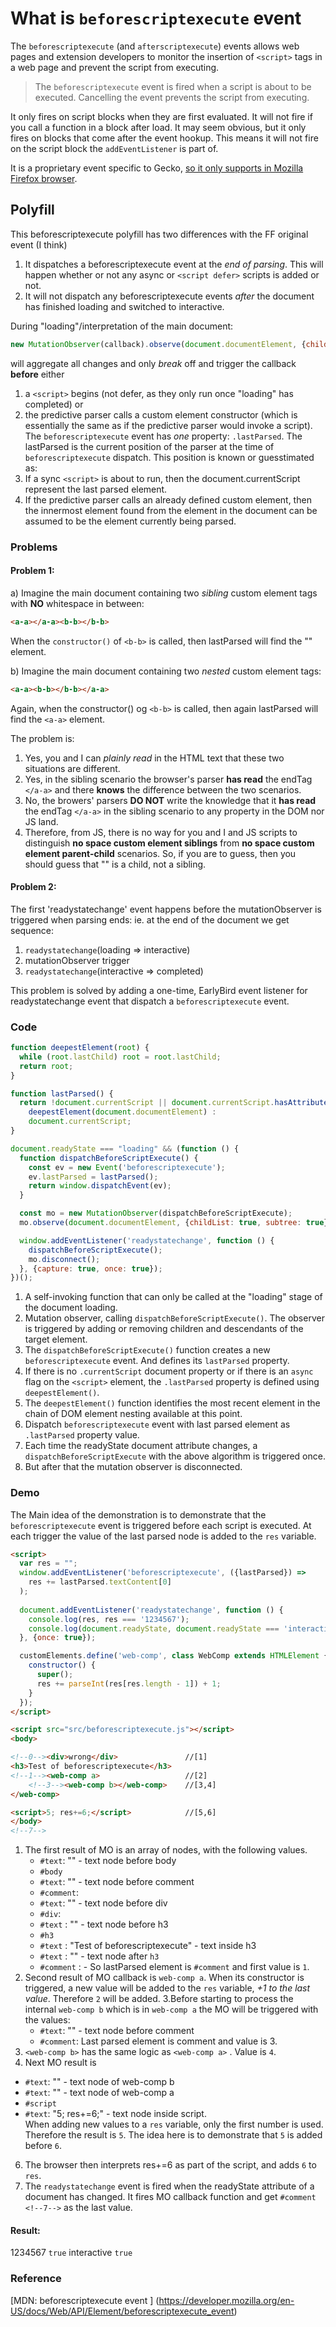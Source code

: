 # What is `beforescriptexecute` event


The `beforescriptexecute` (and `afterscriptexecute`) events allows web pages and extension developers to monitor the insertion
of `<script>` tags in a web page and prevent the script from executing.

> The `beforescriptexecute` event is fired when a script is about to be executed. Cancelling the event prevents the script from executing.

It only fires on script blocks when they are first evaluated. It will not fire if you call a function in a block after load.
It may seem obvious, but it only fires on blocks that come after the event hookup. This means it will not fire on the 
script block the `addEventListener` is part of.

It is a proprietary event specific to Gecko, [so it only supports in Mozilla Firefox browser](https://caniuse.com/mdn-api_element_beforescriptexecute_event).


## Polyfill

This beforescriptexecute polyfill has two differences with the FF original event (I think)
1. It dispatches a beforescriptexecute event at the *end of parsing*. This will happen whether or not any async or
   `<script defer>` scripts is added or not.
2. It will not dispatch any beforescriptexecute events *after* the document has finished loading and
   switched to interactive.
   
During "loading"/interpretation of the main document:

 ```js
 new MutationObserver(callback).observe(document.documentElement, {childList: true, subtree: true});
```

will aggregate all changes and only *break* off and
trigger the callback **before** either
1. a `<script>` begins (not defer, as they only run once "loading" has completed) or
2. the predictive parser calls a custom element constructor
   (which is essentially the same as if the predictive parser would invoke a script).
The `beforescriptexecute` event has *one* property: `.lastParsed`.
The lastParsed is the current position of the parser at the time of `beforescriptexecute` dispatch.
This position is known or guesstimated as:
1. If a sync `<script>` is about to run, then
   the document.currentScript represent the last parsed element.
2. If the predictive parser calls an already defined custom element, then
   the innermost element found from the <html> element in the document
   can be assumed to be the element currently being parsed.   
   

### Problems

#### Problem 1:

a) Imagine the main document containing two *sibling* custom element tags
    with **NO** whitespace in between:
   ```html
   <a-a></a-a><b-b></b-b>
   ```
    
  When the `constructor()` of `<b-b>` is called, then lastParsed will find the "<a-a>" element.

b) Imagine the main document containing two *nested* custom element tags:
   ```html
   <a-a><b-b></b-b></a-a>
   ```
   Again, when the constructor() og `<b-b>` is called, then again lastParsed will find the `<a-a>` element.

 The problem is:
   1. Yes, you and I can *plainly read* in the HTML text that
       these two situations are different.
   2. Yes, in the sibling scenario the browser's parser **has read** the
       endTag `</a-a>` and there **knows** the difference between the two scenarios.
   3. No, the browers' parsers **DO NOT** write the knowledge that it **has read**
       the endTag `</a-a>` in the sibling scenario to any property in the DOM nor JS land.
   4. Therefore, from JS, there is no way for you and I and JS scripts to
       distinguish **no space custom element siblings** from **no space custom element
       parent-child** scenarios. So, if you are to guess, then you should guess that
       "<b-b>" is a child, not a sibling.

#### Problem 2:
   The first 'readystatechange' event happens before the mutationObserver is triggered when parsing ends:
   ie. at the end of the document we get sequence:
   1. `readystatechange`(loading => interactive)
   2. mutationObserver trigger
   3. `readystatechange`(interactive => completed)

This problem is solved by adding a one-time, EarlyBird event listener for readystatechange event that dispatch a `beforescriptexecute` event.

### Code
```js
function deepestElement(root) {                                              
  while (root.lastChild) root = root.lastChild;
  return root;
}

function lastParsed() {                                                       
  return !document.currentScript || document.currentScript.hasAttribute('async') ?
    deepestElement(document.documentElement) :                                //[5]
    document.currentScript;
}

document.readyState === "loading" && (function () {
  function dispatchBeforeScriptExecute() {                                    //[3]
    const ev = new Event('beforescriptexecute');                      
    ev.lastParsed = lastParsed();                                             //[4]
    return window.dispatchEvent(ev);                                          //[6]        
  }

  const mo = new MutationObserver(dispatchBeforeScriptExecute);               
  mo.observe(document.documentElement, {childList: true, subtree: true});     //[2]

  window.addEventListener('readystatechange', function () {                   //[7]
    dispatchBeforeScriptExecute();                                            //[2]
    mo.disconnect();                                                          //[8]
  }, {capture: true, once: true});
})();                                                                         //[1]
```

1. A self-invoking function that can only be called at the "loading" stage of the document loading.
2. Mutation observer, calling `dispatchBeforeScriptExecute()`. The observer is triggered by adding or removing children and descendants of the target element.
3. The `dispatchBeforeScriptExecute()` function creates a new `beforescriptexecute` event. And defines its `lastParsed` property.
4. If there is no `.currentScript` document property or if there is an `async` flag on the `<script>` element, the `.lastParsed` property is defined using `deepestElement()`.
5. The `deepestElement()` function identifies the most recent element in the chain of DOM element nesting available at this point.
6. Dispatch `beforescriptexecute` event with last parsed element as `.lastParsed` property value.
7. Each time the readyState document attribute changes, a `dispatchBeforeScriptExecute` with the above algorithm is triggered once.
8. But after that the mutation observer is disconnected.

### Demo

The Main idea of the demonstration is to demonstrate that the `beforescriptexecute` event is triggered before each script
is executed. At each trigger the value of the last parsed node is added to the `res` variable. 

```html
<script>
  var res = "";
  window.addEventListener('beforescriptexecute', ({lastParsed}) =>
    res += lastParsed.textContent[0]
  );
  
  document.addEventListener('readystatechange', function () {
    console.log(res, res === '1234567');
    console.log(document.readyState, document.readyState === 'interactive');
  }, {once: true});

  customElements.define('web-comp', class WebComp extends HTMLElement {
    constructor() {
      super();
      res += parseInt(res[res.length - 1]) + 1;
    }
  });
</script>

<script src="src/beforescriptexecute.js"></script>
<body>

<!--0--><div>wrong</div>               //[1]
<h3>Test of beforescriptexecute</h3>   
<!--1--><web-comp a>                   //[2]
    <!--3--><web-comp b></web-comp>    //[3,4]
</web-comp>

<script>5; res+=6;</script>            //[5,6]
</body>
<!--7-->
```

1. The first result of MO is an array of nodes, with the following values.
   * `#text`: "" - text node before body
   * `#body`
   * `#text`: "" - text node  before comment
   * `#comment`: <!--1-->
   * `#text`: "" - text node before div
   * `#div`:  
   * `#text` : "" - text node before h3
   * `#h3` 
   * `#text` : "Test of beforescriptexecute" - text inside h3
   * `#text` : "" - text node after `h3`
   * `#comment` : - <!--1-->
So lastParsed element is `#comment` and first value is `1`.
2. Second result of MO callback is `web-comp a`. When its constructor is triggered, a new value will be added to the `res` variable, _+1 to the last value_. Therefore `2` will be added.
3.Before starting to process the internal `web-comp b` which is in `web-comp a` the MO will be triggered with the values:
   * `#text`: "" - text node  before comment
   * `#comment`: <!--3--> 
   Last parsed element is comment and value is 3.
4. `<web-comp b>` has the same logic as `<web-comp a>` . Value is `4`.
5. Next MO result is
  * `#text`: "" - text node of web-comp b
  * `#text`: "" - text node of web-comp a
  * `#script`
  * `#text`: "5; res+=6;" - text node inside script.  
When adding new values to a `res` variable, only the first number is used. Therefore the result is `5`. The idea here is to demonstrate that `5` is added before `6`.
6. The browser then interprets res+=6 as part of the script, and adds `6` to `res`. 
7. The `readystatechange` event is fired when the readyState attribute of a document has changed. It fires MO callback function and get `#comment <!--7-->` as the last value.

#### Result:

1234567 `true`
interactive `true`

### Reference

[MDN: beforescriptexecute event ] (https://developer.mozilla.org/en-US/docs/Web/API/Element/beforescriptexecute_event)



